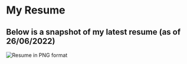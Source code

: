# My Resume
## Below is a snapshot of my latest resume (as of 26/06/2022)

![Resume in PNG format](./latest.png)
